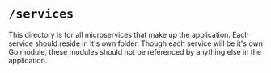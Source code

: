 # `/services`

This directory is for all microservices that make up the application. Each service should reside in it's own folder. Though each service will be it's own Go module, these modules should not be referenced by anything else in the application.
